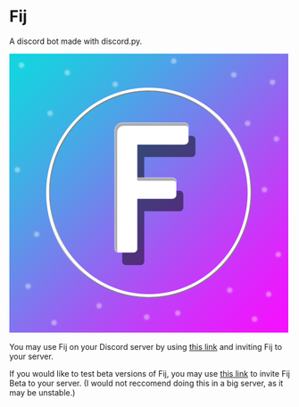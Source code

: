 # Fij
A discord bot made with discord.py.

![Fij](assets/logo-out-lq.jpg)

You may use Fij on your Discord server by using [this link](https://discord.com/api/oauth2/authorize?client_id=768995826604179517&permissions=8&scope=bot) and inviting Fij to your server.

If you would like to test beta versions of Fij, you may use [this link](https://discord.com/api/oauth2/authorize?client_id=838321066530308126&permissions=8&scope=bot) to invite Fij Beta to your server. (I would not reccomend doing this in a big server, as it may be unstable.)
